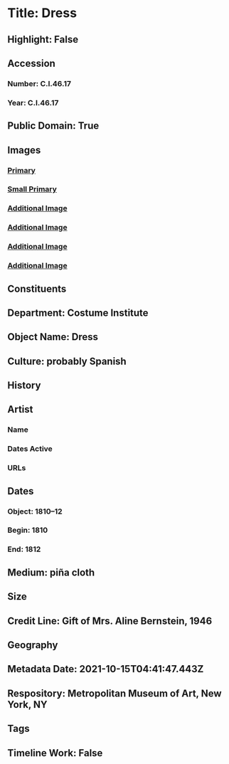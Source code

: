 # Title: Dress
## Highlight: False
## Accession
### Number: C.I.46.17
### Year: C.I.46.17
## Public Domain: True
## Images
### [Primary](https://images.metmuseum.org/CRDImages/ci/original/C.I.46.17_F.jpg)
### [Small Primary](https://images.metmuseum.org/CRDImages/ci/web-large/C.I.46.17_F.jpg)
### [Additional Image](https://images.metmuseum.org/CRDImages/ci/original/C.I.46.17_B.jpg)
### [Additional Image](https://images.metmuseum.org/CRDImages/ci/original/C.I.46.17_d1.jpg)
### [Additional Image](https://images.metmuseum.org/CRDImages/ci/original/C.I.46.17_d2.jpg)
### [Additional Image](https://images.metmuseum.org/CRDImages/ci/original/C.I.46.17_d3.jpg)
## Constituents
## Department: Costume Institute
## Object Name: Dress
## Culture: probably Spanish
## History
## Artist
### Name
### Dates Active
### URLs
## Dates
### Object: 1810–12
### Begin: 1810
### End: 1812
## Medium: piña cloth
## Size
## Credit Line: Gift of Mrs. Aline Bernstein, 1946
## Geography
## Metadata Date: 2021-10-15T04:41:47.443Z
## Respository: Metropolitan Museum of Art, New York, NY
## Tags
## Timeline Work: False